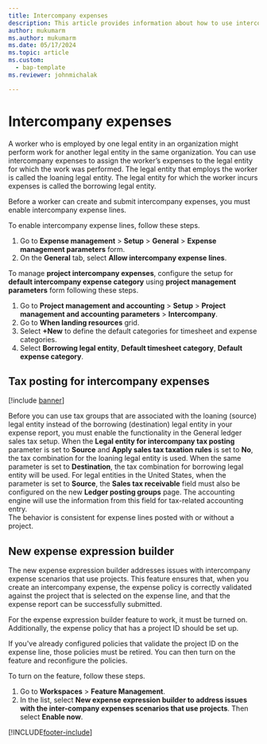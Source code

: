 ```yaml
---
title: Intercompany expenses
description: This article provides information about how to use intercompany expenses to assign a worker’s expenses to the legal entity for which the work was performed.
author: mukumarm
ms.author: mukumarm
ms.date: 05/17/2024
ms.topic: article
ms.custom: 
  - bap-template
ms.reviewer: johnmichalak

---
```


# Intercompany expenses

A worker who is employed by one legal entity in an organization might perform work for another legal entity in the same organization. You can use intercompany expenses to assign the worker’s expenses to the legal entity for which the  work was performed. The legal entity that employs the worker is called the loaning legal entity. The legal entity for which the worker incurs expenses is called the borrowing legal entity. 

Before a worker can create and submit intercompany expenses, you must enable intercompany expense lines. 

To enable intercompany expense lines, follow these steps.

1. Go to **Expense management** > **Setup** > **General** > **Expense management parameters** form.
2. On the **General** tab, select **Allow intercompany expense lines**. 

To manage **project intercompany expenses**, configure the setup for **default intercompany expense category** using **project management parameters** form following these steps. 

1. Go to **Project management and accounting** > **Setup** > **Project management and accounting parameters** > **Intercompany**.
2. Go to **When landing resources** grid.
3. Select **+New** to define the default categories for timesheet and expense categories.
4. Select **Borrowing legal entity**, **Default timesheet category**, **Default expense category**.

## Tax posting for intercompany expenses

[!include [banner](../includes/banner.md)]

Before you can use tax groups that are associated with the loaning (source) legal entity instead of the borrowing (destination) legal entity in your expense report, you must enable the functionality in the General ledger sales tax setup. 
When the **Legal entity for intercompany tax posting** parameter is set to **Source** and **Apply sales tax taxation rules** is set to **No**, the tax combination for the loaning legal entity is used. When the same parameter is set to **Destination**, the tax combination for borrowing legal entity will be used. 
For legal entities in the United States, when the parameter is set to **Source**, the **Sales tax receivable** field must also be configured on the new **Ledger posting groups** page. The accounting engine will use the information from this field for tax-related accounting entry.   
The behavior is consistent for expense lines posted with or without a project.  

## New expense expression builder

The new expense expression builder addresses issues with intercompany expense scenarios that use projects. This feature ensures that, when you create an intercompany expense, the expense policy is correctly validated against the project that is selected on the expense line, and that the expense report can be successfully submitted.

For the expense expression builder feature to work, it must be turned on. Additionally, the expense policy that has a project ID should be set up.

If you've already configured policies that validate the project ID on the expense line, those policies must be retired. You can then turn on the feature and reconfigure the policies.

To turn on the feature, follow these steps.

1. Go to **Workspaces** \> **Feature Management**.
2. In the list, select **New expense expression builder to address issues with the inter-company expenses scenarios that use projects**. Then select **Enable now**.

[!INCLUDE[footer-include](../includes/footer-banner.md)]
